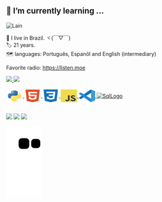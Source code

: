 ## 👾 I’m currently learning ...

<img align="center" alt="Lain" src="https://media.discordapp.net/attachments/358738488390320138/886409997939007518/Banner2.jpg?width=1440&height=503">

🏡 I live in Brazil. ヾ(￣▽￣) <br>
🏷 21 years. <br>
🗺️ languages: Português, Espanõl and English (intermediary)

Favorite radio: https://listen.moe

<div>
  <a href="https://github.com/ThiagoTatico">
  <img height="152px" src="https://github-readme-stats.vercel.app/api?username=ThiagoTatico&show_icons=true&theme=tokyonight&include_all_commits=true&count_private=true"/>
  <img height="152px" src="https://github-readme-stats.vercel.app/api/top-langs/?username=ThiagoTatico&layout=compact&langs_count=7&theme=tokyonight"/>
</div>

<div style="display: inline_block"><br>
  <img align="center" alt="PythonLogo" height="35" width="45" src="https://raw.githubusercontent.com/devicons/devicon/master/icons/python/python-original.svg">
  <img align="center" alt="HtmlLogo" height="35" width="45" src="https://raw.githubusercontent.com/devicons/devicon/master/icons/html5/html5-plain.svg">
  <img align="center" alt="Css3Logo" height="35" width="45" src="https://raw.githubusercontent.com/devicons/devicon/master/icons/css3/css3-plain.svg">
  <img align="center" alt="JavaScriptLogo" height="35" width="45" src="https://raw.githubusercontent.com/devicons/devicon/master/icons/javascript/javascript-original.svg">
  <img align="center" alt="VsCodeLogo" height="35" width="45" src="https://raw.githubusercontent.com/devicons/devicon/master/icons/vscode/vscode-original.svg">
  <img align="center" alt="SqlLogo" height="30" width="85" src="https://img.shields.io/badge/SQLite-07405E?style=for-the-badge&logo=sqlite&logoColor=white">
</div>

##

<div> 
  <a href="https://www.instagram.com/thiagotatico/" target="_blank"><img src="https://camo.githubusercontent.com/acaa286597b43c96dc02b69b90de15a65c52063e31835b763a061cc815f64bac/68747470733a2f2f696d672e736869656c64732e696f2f62616467652f2d496e7374616772616d2d2532334534343035463f7374796c653d666f722d7468652d6261646765266c6f676f3d696e7374616772616d266c6f676f436f6c6f723d7768697465"></a>
  <a href = "mailto:thiagotatico007@gmail.com"><img src="https://img.shields.io/badge/-Gmail-%23333?style=for-the-badge&logo=gmail&logoColor=white"></a>
  <a href="https://www.linkedin.com/in/thiago-tatico-0b9057216/" target="_blank"><img src="https://img.shields.io/badge/-LinkedIn-%230077B5?style=for-the-badge&logo=linkedin&logoColor=white"></a>
</div>

![Snake animation](https://github.com/ThiagoTatico/ThiagoTatico/blob/output/github-contribution-grid-snake.svg)
